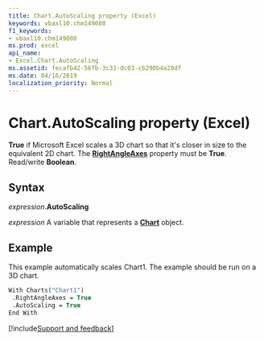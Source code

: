 ```yaml
---
title: Chart.AutoScaling property (Excel)
keywords: vbaxl10.chm149080
f1_keywords:
- vbaxl10.chm149080
ms.prod: excel
api_name:
- Excel.Chart.AutoScaling
ms.assetid: fecafb42-56fb-3c33-dc03-cb290b4a28df
ms.date: 04/16/2019
localization_priority: Normal
---
```



# Chart.AutoScaling property (Excel)

**True** if Microsoft Excel scales a 3D chart so that it's closer in size to the equivalent 2D chart. The **[RightAngleAxes](Excel.Chart.RightAngleAxes.md)** property must be **True**. Read/write **Boolean**.


## Syntax

_expression_.**AutoScaling**

_expression_ A variable that represents a **[Chart](Excel.Chart(object).md)** object.


## Example

This example automatically scales Chart1. The example should be run on a 3D chart.

```vb
With Charts("Chart1") 
 .RightAngleAxes = True 
 .AutoScaling = True 
End With
```



[!include[Support and feedback](~/includes/feedback-boilerplate.md)]